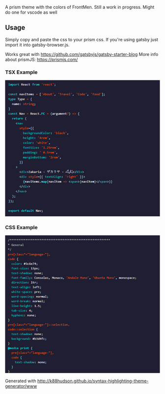 A prism theme with the colors of FrontMen. Still a work in progress. Might do one for vscode as well

## Usage
Simply copy and paste the css to your prism css. 
If you're using gatsby just import it into gatsby-browser.js.

Works great with https://github.com/gatsbyjs/gatsby-starter-blog
More info about prismJS:
https://prismjs.com/

### TSX Example
![Example 1](prismexample.PNG?raw=true "TSX Example")

### CSS Example
![Example 2](prismexample2.PNG?raw=true "CSS Example")


Generated with http://k88hudson.github.io/syntax-highlighting-theme-generator/www
